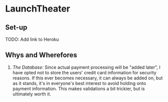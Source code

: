 # LaunchTheater

## Set-up

TODO: Add link to Heroku

## Whys and Wherefores

1. *The Database*: Since actual payment processing will be "added later", I have opted not to store the users' credit card information for security reasons. If this ever becomes necessary, it can always be added on, but as it stands, it's in everyone's best interest to avoid holding onto payment information. This makes validations a bit trickier, but is ultimately worth it.
